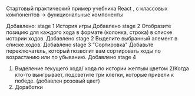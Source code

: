 Стартовый практический пример учебника Reaсt , с классовых компонентов -> функциональные компоненты

Добавлено: stage 1 История игры
Добавлено stage 2 Отобразите позицию для каждого хода в формате (колонка, строка) в списке истории ходов.
Добавлено stage 2 Выделите выбранный элемент в списке ходов.
Добавлено stage 3 "Сортировка" Добавьте переключатель, который позволит вам сортировать ходы по возрастанию или по убыванию.
Добавлено stage 4 
1) Выделение текущего хода/ хода по истории желтым цветом
2)Когда кто-то выигрывает, подсветите три клетки, которые привели к победе. (добавлен розовый цвет)
3) Доработки